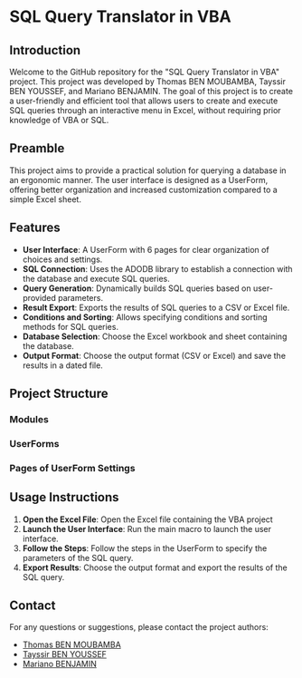 # SQL Query Translator in VBA

## Introduction
Welcome to the GitHub repository for the "SQL Query Translator in VBA" project. This project was developed by Thomas BEN MOUBAMBA, Tayssir BEN YOUSSEF, and Mariano BENJAMIN. The goal of this project is to create a user-friendly and efficient tool that allows users to create and execute SQL queries through an interactive menu in Excel, without requiring prior knowledge of VBA or SQL.

## Preamble
This project aims to provide a practical solution for querying a database in an ergonomic manner. The user interface is designed as a UserForm, offering better organization and increased customization compared to a simple Excel sheet.

## Features
- **User Interface**: A UserForm with 6 pages for clear organization of choices and settings.
- **SQL Connection**: Uses the ADODB library to establish a connection with the database and execute SQL queries.
- **Query Generation**: Dynamically builds SQL queries based on user-provided parameters.
- **Result Export**: Exports the results of SQL queries to a CSV or Excel file.
- **Conditions and Sorting**: Allows specifying conditions and sorting methods for SQL queries.
- **Database Selection**: Choose the Excel workbook and sheet containing the database.
- **Output Format**: Choose the output format (CSV or Excel) and save the results in a dated file.

## Project Structure

### Modules

### UserForms

### Pages of UserForm Settings

## Usage Instructions
1. **Open the Excel File**: Open the Excel file containing the VBA project
2. **Launch the User Interface**: Run the main macro to launch the user interface.
3. **Follow the Steps**: Follow the steps in the UserForm to specify the parameters of the SQL query.
4. **Export Results**: Choose the output format and export the results of the SQL query.


## Contact
For any questions or suggestions, please contact the project authors:
- [Thomas BEN MOUBAMBA](mailto:thomas.ben-moubamba@dauphine.eu)
- [Tayssir BEN YOUSSEF](mailto:tayssir.ben-youssef@dauphine.eu)
- [Mariano BENJAMIN](mailto:mariano.benjamin@dauphine.eu)
